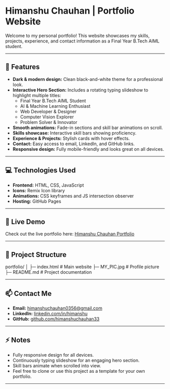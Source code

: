 # Himanshu Chauhan | Portfolio Website

Welcome to my personal portfolio! This website showcases my skills, projects, experience, and contact information as a Final Year B.Tech AIML student.  

---

## 🌟 Features

- **Dark & modern design:** Clean black-and-white theme for a professional look.
- **Interactive Hero Section:** Includes a rotating typing slideshow to highlight multiple titles:
  - Final Year B.Tech AIML Student
  - AI & Machine Learning Enthusiast
  - Web Developer & Designer
  - Computer Vision Explorer
  - Problem Solver & Innovator
- **Smooth animations:** Fade-in sections and skill bar animations on scroll.
- **Skills showcase:** Interactive skill bars showing proficiency.
- **Experience & Projects:** Stylish cards with hover effects.
- **Contact:** Easy access to email, LinkedIn, and GitHub links.
- **Responsive design:** Fully mobile-friendly and looks great on all devices.

---

## 💻 Technologies Used

- **Frontend:** HTML, CSS, JavaScript  
- **Icons:** Remix Icon library  
- **Animations:** CSS keyframes and JS intersection observer  
- **Hosting:** GitHub Pages  

---

## 🔗 Live Demo

Check out the live portfolio here: [Himanshu Chauhan Portfolio](https://your-username.github.io/portfolio/)

---

## 📂 Project Structure

portfolio/
│
├─ index.html # Main website
├─ MY_PIC.jpg # Profile picture
├─ README.md # Project documentation



---

## 📫 Contact Me

- **Email:** [himanshuchauhan0356@gmail.com](mailto:himanshuchauhan0356@gmail.com)  
- **LinkedIn:** [linkedin.com/in/himanshu](https://www.linkedin.com/in/himanshu-chauhan-6b6268370/)  
- **GitHub:** [github.com/himanshuchauhan33](https://github.com/himanshuchauhan33)  

---

## ⚡ Notes

- Fully responsive design for all devices.
- Continuously typing slideshow for an engaging hero section.
- Skill bars animate when scrolled into view.
- Feel free to clone or use this project as a template for your own portfolio.

---
